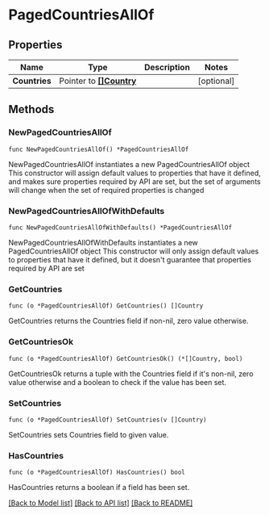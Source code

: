 # PagedCountriesAllOf

## Properties

Name | Type | Description | Notes
------------ | ------------- | ------------- | -------------
**Countries** | Pointer to [**[]Country**](Country.md) |  | [optional] 

## Methods

### NewPagedCountriesAllOf

`func NewPagedCountriesAllOf() *PagedCountriesAllOf`

NewPagedCountriesAllOf instantiates a new PagedCountriesAllOf object
This constructor will assign default values to properties that have it defined,
and makes sure properties required by API are set, but the set of arguments
will change when the set of required properties is changed

### NewPagedCountriesAllOfWithDefaults

`func NewPagedCountriesAllOfWithDefaults() *PagedCountriesAllOf`

NewPagedCountriesAllOfWithDefaults instantiates a new PagedCountriesAllOf object
This constructor will only assign default values to properties that have it defined,
but it doesn't guarantee that properties required by API are set

### GetCountries

`func (o *PagedCountriesAllOf) GetCountries() []Country`

GetCountries returns the Countries field if non-nil, zero value otherwise.

### GetCountriesOk

`func (o *PagedCountriesAllOf) GetCountriesOk() (*[]Country, bool)`

GetCountriesOk returns a tuple with the Countries field if it's non-nil, zero value otherwise
and a boolean to check if the value has been set.

### SetCountries

`func (o *PagedCountriesAllOf) SetCountries(v []Country)`

SetCountries sets Countries field to given value.

### HasCountries

`func (o *PagedCountriesAllOf) HasCountries() bool`

HasCountries returns a boolean if a field has been set.


[[Back to Model list]](../README.md#documentation-for-models) [[Back to API list]](../README.md#documentation-for-api-endpoints) [[Back to README]](../README.md)


